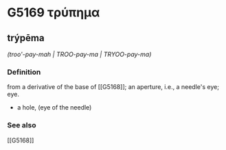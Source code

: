 # G5169 τρύπημα

## trýpēma

_(troo'-pay-mah | TROO-pay-ma | TRYOO-pay-ma)_

### Definition

from a derivative of the base of [[G5168]]; an aperture, i.e., a needle's eye; eye.

- a hole, (eye of the needle)

### See also

[[G5168]]

